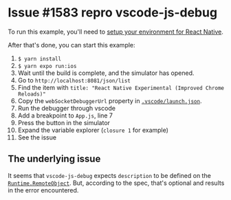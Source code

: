 # Issue #1583 repro vscode-js-debug

To run this example, you'll need to [setup your environment for React Native]( https://reactnative.dev/docs/environment-setup).

After that's done, you can start this example:

1. `$ yarn install`
2. `$ yarn expo run:ios`
3. Wait until the build is complete, and the simulator has opened.
4. Go to `http://localhost:8081/json/list`
5. Find the item with `title: "React Native Experimental (Improved Chrome Reloads)"`
6. Copy the `webSocketDebuggerUrl` property in [`.vscode/launch.json`](./.vscode/launch.json).
7. Run the debugger through vscode
8. Add a breakpoint to `App.js`, line 7
9. Press the button in the simulator
10. Expand the variable explorer (`closure 1` for example)
11. See the issue

## The underlying issue

It seems that `vscode-js-debug` expects `description` to be defined on the [`Runtime.RemoteObject`](https://chromedevtools.github.io/devtools-protocol/tot/Runtime/#type-RemoteObject). But, according to the spec, that's optional and results in the error encountered.
